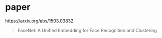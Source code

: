 # paper
https://arxiv.org/abs/1503.03832
> FaceNet: A Unified Embedding for Face Recognition and Clustering

